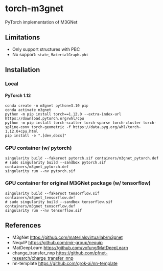 # torch-m3gnet
PyTorch implementation of M3GNet

## Limitations

- Only support structures with PBC
- No support: `state`, `MaterialGraph.phi`

## Installation

### Local

#### PyTorch 1.12

```shell
conda create -n m3gnet python=3.10 pip
conda activate m3gnet
python -m pip install torch==1.12.0 --extra-index-url https://download.pytorch.org/whl/cpu
python -m pip install torch-scatter torch-sparse torch-cluster torch-spline-conv torch-geometric -f https://data.pyg.org/whl/torch-1.12.0+cpu.html
pip install -e ".[dev,docs]"
```

### GPU container (w/ pytorch)

```shell
singularity build --fakeroot pytorch.sif containers/m3gnet_pytorch.def
# sudo singularity build --sandbox pytorch.sif containers/m3gnet_pytorch.def
singularity run --nv pytorch.sif
```

### GPU container for original M3GNet package (w/ tensorflow)

```shell
singularity build --fakeroot tensorflow.sif containers/m3gnet_tensorflow.def
# sudo singularity build --sandbox tensorflow.sif containers/m3gnet_tensorflow.def
singularity run --nv tensorflow.sif
```

## References
- M3gNet <https://github.com/materialsvirtuallab/m3gnet>
- NequIP <https://github.com/mir-group/nequip>
- MatDeepLearn <https://github.com/vxfung/MatDeepLearn>
- change_transfer_nnp <https://github.com/pfnet-research/charge_transfer_nnp>
- nn-template <https://github.com/grok-ai/nn-template>
